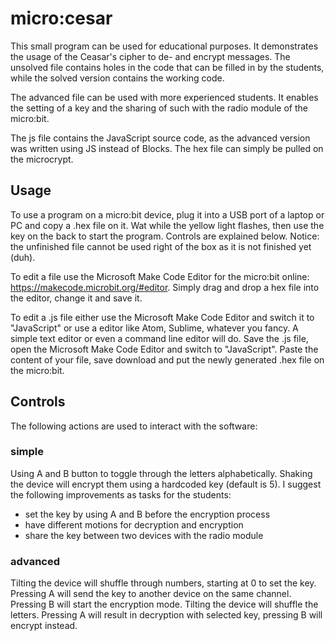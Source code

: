 # micro:cesar
This small program can be used for educational purposes. It demonstrates the usage of the Ceasar's cipher to de- and encrypt messages.
The unsolved file contains holes in the code that can be filled in by the students, while the solved version contains the working code.

The advanced file can be used with more experienced students. It enables the setting of a key and the sharing of such with the radio module of the micro:bit.

The js file contains the JavaScript source code, as the advanced version was written using JS instead of Blocks. The hex file can simply be pulled on the microcrypt.

## Usage

To use a program on a micro:bit device, plug it into a USB port of a laptop or PC and copy a .hex file on it. Wat while the yellow light flashes, then use the key on the back to start the program. Controls are explained below. Notice: the unfinished file cannot be used right of the box as it is not finished yet (duh).

To edit a file use the Microsoft Make Code Editor for the micro:bit online: https://makecode.microbit.org/#editor. Simply drag and drop a hex file into the editor, change it and save it.

To edit a .js file either use the Microsoft Make Code Editor and switch it to "JavaScript" or use a editor like Atom, Sublime, whatever you fancy. A simple text editor or even a command line editor will do. Save the .js file, open the Microsoft Make Code Editor and switch to "JavaScript". Paste the content of your file, save download and put the newly generated .hex file on the micro:bit.

## Controls

The following actions are used to interact with the software:

### simple

Using A and B button to toggle through the letters alphabetically. Shaking the device will encrypt them using a hardcoded key (default is 5). I suggest the following improvements as tasks for the students:

- set the key by using A and B before the encryption process
- have different motions for decryption and encryption
- share the key between two devices with the radio module

### advanced

Tilting the device will shuffle through numbers, starting at 0 to set the key. Pressing A will send the key to another device on the same channel. Pressing B will start the encryption mode. Tilting the device will shuffle the letters. Pressing A will result in decryption with selected key, pressing B will encrypt instead.